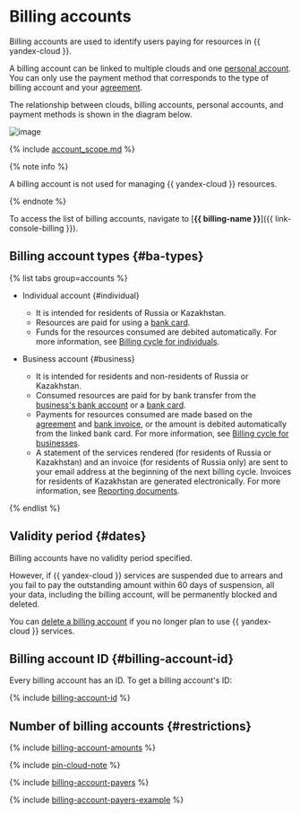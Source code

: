 # Billing accounts

Billing accounts are used to identify users paying for resources in {{ yandex-cloud }}.

A billing account can be linked to multiple clouds and one [personal account](personal-account.md). You can only use the payment method that corresponds to the type of billing account and your [agreement](contract.md).


The relationship between clouds, billing accounts, personal accounts, and payment methods is shown in the diagram below.

![image](../../_assets/billing/cloud-billing-account-svg.svg)

{% include [account_scope.md](../_includes/account-scope.md) %}


{% note info %}

A billing account is not used for managing {{ yandex-cloud }} resources.

{% endnote %}

To access the list of billing accounts, navigate to [**{{ billing-name }}**]({{ link-console-billing }}).


## Billing account types {#ba-types}

{% list tabs group=accounts %}

- Individual account {#individual}

   * It is intended for residents of Russia or Kazakhstan.
   * Resources are paid for using a [bank card](../payment/payment-methods-individual.md).
   * Funds for the resources consumed are debited automatically. For more information, see [Billing cycle for individuals](../payment/billing-cycle-individual.md).

- Business account {#business}

   * It is intended for residents and non-residents of Russia or Kazakhstan.
   * Consumed resources are paid for by bank transfer from the [business's bank account](../payment/payment-methods-business.md) or a [bank card](../payment/payment-methods-card-business.md).
   * Payments for resources consumed are made based on the [agreement](../concepts/contract.md) and [bank invoice](bill.md), or the amount is debited automatically from the linked bank card. For more information, see [Billing cycle for businesses](../payment/billing-cycle-business.md).
   * A statement of the services rendered (for residents of Russia or Kazakhstan) and an invoice (for residents of Russia only) are sent to your email address at the beginning of the next billing cycle. Invoices for residents of Kazakhstan are generated electronically. For more information, see [Reporting documents](../payment/documents.md).

{% endlist %}


## Validity period {#dates}

Billing accounts have no validity period specified.

However, if {{ yandex-cloud }} services are suspended due to arrears and you fail to pay the outstanding amount within 60 days of suspension, all your data, including the billing account, will be permanently blocked and deleted.

You can [delete a billing account](../operations/delete-account.md) if you no longer plan to use {{ yandex-cloud }} services.

## Billing account ID {#billing-account-id}

Every billing account has an ID. To get a billing account's ID:

{% include [billing-account-id](../../_includes/billing/billing-account-id.md) %}

## Number of billing accounts {#restrictions}

{% include [billing-account-amounts](../_includes/billing-account-amounts.md) %}

{% include [pin-cloud-note](../_includes/pin-cloud-note.md) %}


{% include [billing-account-payers](../_includes/billing-account-payers.md) %}

{% include [billing-account-payers-example](../_includes/billing-account-payers-example.md) %}
